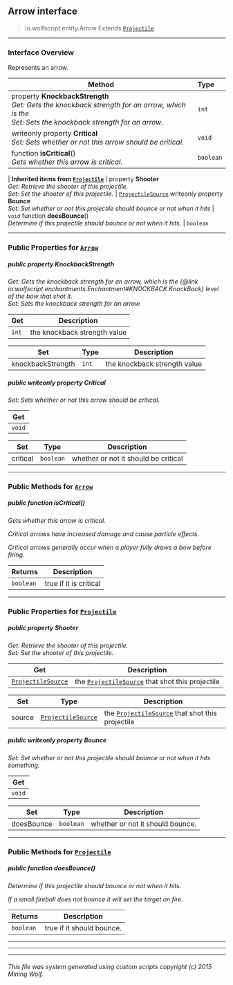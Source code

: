 ## Arrow __interface__

>io.wolfscript.entity.Arrow
>Extends [`Projectile`](Projectile.md)

---

### Interface Overview

Represents an arrow.

Method | Type   
--- | :--- 
  property __KnockbackStrength__ <br> _Get: Gets the knockback strength for an arrow, which is the<br>Set: Sets the knockback strength for an arrow._ | `int`
 writeonly property __Critical__ <br> _Set: Sets whether or not this arrow should be critical._ | `void`
 function __isCritical__() <br> _Gets whether this arrow is critical._ | `boolean`
 |
__Inherited items from [`Projectile`](Projectile.md)__ |
  property __Shooter__ <br> _Get: Retrieve the shooter of this projectile.<br>Set: Set the shooter of this projectile._ | [`ProjectileSource`](../projectiles/ProjectileSource.md)
 writeonly property __Bounce__ <br> _Set: Set whether or not this projectile should bounce or not when it hits_ | `void`
 function __doesBounce__() <br> _Determine if this projectile should bounce or not when it hits._ | `boolean`





---


### Public Properties for [`Arrow`](Arrow.md)

##### <a id='knockbackstrength'></a>public   property __KnockbackStrength__

_Get: Gets the knockback strength for an arrow, which is the {@link io.wolfscript.enchantments.Enchantment#KNOCKBACK KnockBack} level of the bow that shot it.<br>Set: Sets the knockback strength for an arrow._

Get | Description
--- | --- 
`int` | the knockback strength value

Set | Type | Description  
--- | --- | --- 
knockbackStrength | `int` | the knockback strength value


##### <a id='critical'></a>public  writeonly property __Critical__

_Set: Sets whether or not this arrow should be critical._

Get | 
--- | 
`void` |

Set | Type | Description  
--- | --- | --- 
critical | `boolean` | whether or not it should be critical


---

### Public Methods for [`Arrow`](Arrow.md)

##### <a id='iscritical'></a>public  function __isCritical__()

_Gets whether this arrow is critical. <p> Critical arrows have increased damage and cause particle effects. <p> Critical arrows generally occur when a player fully draws a bow before firing._

Returns | Description
--- | --- 
`boolean` | true if it is critical


---

### Public Properties for [`Projectile`](Projectile.md)

##### <a id='shooter'></a>public   property __Shooter__

_Get: Retrieve the shooter of this projectile.<br>Set: Set the shooter of this projectile._

Get | Description
--- | --- 
[`ProjectileSource`](../projectiles/ProjectileSource.md) | the [`ProjectileSource`](../projectiles/ProjectileSource.md) that shot this projectile

Set | Type | Description  
--- | --- | --- 
source | [`ProjectileSource`](../projectiles/ProjectileSource.md) | the [`ProjectileSource`](../projectiles/ProjectileSource.md) that shot this projectile


##### <a id='bounce'></a>public  writeonly property __Bounce__

_Set: Set whether or not this projectile should bounce or not when it hits something._

Get | 
--- | 
`void` |

Set | Type | Description  
--- | --- | --- 
doesBounce | `boolean` | whether or not it should bounce.


---

### Public Methods for [`Projectile`](Projectile.md)

##### <a id='doesbounce'></a>public  function __doesBounce__()

_Determine if this projectile should bounce or not when it hits. <p> If a small fireball does not bounce it will set the target on fire._

Returns | Description
--- | --- 
`boolean` | true if it should bounce.


---
---


---


###### This file was system generated using custom scripts copyright (c) 2015 Mining Wolf.
	

